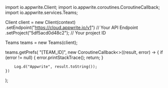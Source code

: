 import io.appwrite.Client;
import io.appwrite.coroutines.CoroutineCallback;
import io.appwrite.services.Teams;















Client client = new Client(context)
    .setEndpoint("https://cloud.appwrite.io/v1") // Your API Endpoint
    .setProject("5df5acd0d48c2"); // Your project ID

Teams teams = new Teams(client);

teams.getPrefs(
    "[TEAM_ID]",
    new CoroutineCallback<>((result, error) -> {
        if (error != null) {
            error.printStackTrace();
            return;
        }

        Log.d("Appwrite", result.toString());
    })
);